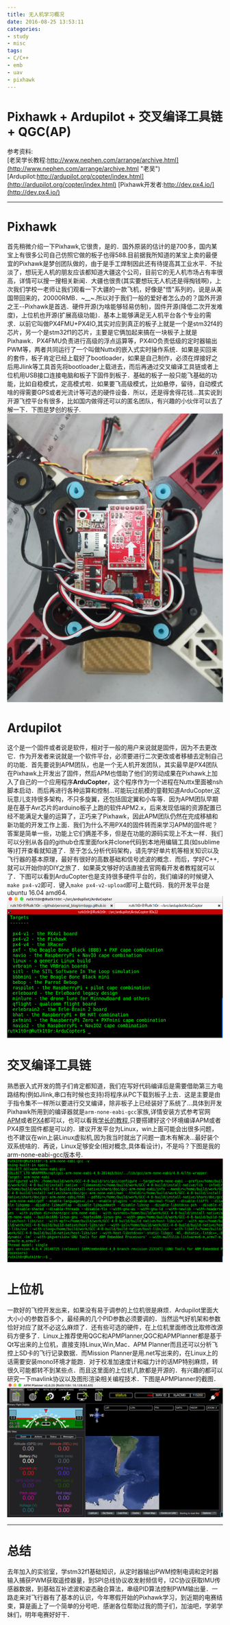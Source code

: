 ```yaml
---
title: 无人机学习概况
date: 2016-08-25 13:53:11
categories: 
- study
- misc
tags: 
- C/C++
- emb
- uav
- pixhawk
---
```


# Pixhawk + Ardupilot + 交叉编译工具链 + QGC(AP)

参考资料:  
[老吴学长教程:http://www.nephen.com/arrange/archive.html](http://www.nephen.com/arrange/archive.html "老吴")
[Ardupilot:http://ardupilot.org/copter/index.html](http://ardupilot.org/copter/index.html)
[Pixhawk开发者:http://dev.px4.io/](http://dev.px4.io/)

---

# Pixhawk
首先稍微介绍一下Pixhawk,它很贵，是的．国外原装的估计的是700多，国内某宝上有很多公司自己仿照它做的板子也得588.目前据我所知道的某宝上卖的最便宜的Pixhawk是梦创团队做的，由于是手工焊制因此还有待提高其工业水平．不扯淡了，想玩无人机的朋友应该都知道大疆这个公司，目前它的无人机市场占有率很高，详情可以搜一搜相关新闻．大疆也很贵(其实要想玩无人机还是得掏钱啊)，上次我们学校一老师让我们观看一下大疆的一款飞机，好像是"悟"系列的，说是从美国带回来的，20000RMB．~__~.所以对于我们一般的爱好者怎么办的？国外开源之王--Pixhawk是首选．硬件开源(为啥能够轻易仿制)，固件开源(降低二次开发难度)，上位机也开源(扩展高级功能)．基本上能够满足无人机平台各个专业的需求．以前它叫做PX4FMU+PX4IO,其实对应到真正的板子上就是一个是stm32f4的芯片，另一个是stm32f1的芯片，主要是它俩加起来搞在一块板子上就是Pixhawk．PX4FMU负责进行高级的浮点运算等，PX4IO负责低级的定时器输出PWM等，两者共同运行了一个叫做Nuttx的嵌入式实时操作系统．如果是买回来的套件，板子肯定已经上载好了bootloader，如果是自己制作，必须在焊接好之后用Jlink等工具首先将bootloader上载进去，而后再通过交叉编译工具链或者上位机用USB接口连接电脑和板子下固件到板子．基础的板子一般只能飞基础的功能，比如自稳模式，定高模式啦．如果要飞高级模式，比如悬停，留待，自动模式啥的得需要GPS或者光流计等可选的硬件设备．所以，还是得舍得花钱...其实说到开源飞控平台有很多，比如国内做得还可以的匿名团队，有兴趣的小伙伴可以去了解一下．下图是梦创的板子.
![梦创的板子](/images/pixhawk.jpg)

# Ardupilot
这个是一个固件或者说是软件，相对于一般的用户来说就是固件，因为不去更改它．作为开发者来说就是一个软件平台，必须要进行二次更改或者移植去定制自己的功能．首先要说到APM团队，也是一个无人机开发团队，其实最早是PX4团队在Pixhawk上开发出了固件，然后APM也借助了他们的劳动成果在Pixhawk上加入了自己的一个应用程序**ArduCopter**，这个程序作为一个进程在Nuttx里面被nsh脚本启动．而后再进行各种运算和控制...可能玩过航模的童鞋知道ArduCopter,这玩意儿支持很多架构，不只多旋翼，还包括固定翼和小车等．因为APM团队早期是在基于Avr芯片的arduino板子上跑的软件APM2.x，后来发现低端的资源配置已经不能满足大量的运算了，正巧来了Pixhawk，因此APM团队仍然在完成移植和新功能的开发工作上面．我们为什么不用PX4的固件转而来学习APM的固件呢？答案是简单一些，功能上它们俩差不多，但是在功能的源码实现上不太一样．我们可以分别从各自的github仓库里面fork并clone代码到本地用编辑工具(如sublime等)打开查看就知道了．至于怎么分析代码架构，请先学好单片机等相关知识以及飞行器的基本原理，最好有很好的高数基础和信号滤波的概念．而后，学好C++,就可以开始你的DIY之旅了．如果英文够好的话直接去官网看开发者教程就可以了．下图可以看到ArduCopter也是支持很多硬件平台的，我们编译的时候键入`make px4-v2`即可．键入`make px4-v2-upload`即可上载代码．我的开发平台是ubuntu 16.04 amd64.
![targets](/images/targets.png)

# 交叉编译工具链
熟悉嵌入式开发的筒子们肯定都知道，我们在写好代码编译后是需要借助第三方电路结构(例如Jlink,串口有时候也支持)将程序从PC下载到板子上去．这是主要是由于指令集不一样所以要进行交叉编译，除非板子上已经装好了系统了...具体到开发Pixhawk所用到的编译器就是`arm-none-eabi-gcc`家族,详情安装方式参考官网[APM](http://ardupilot.org/dev/docs/building-px4-for-linux-with-make.html)或者[PX4](http://dev.px4.io/starting-installing-linux.html)都可以，也可以看我[学长的教程](http://www.nephen.com/2016/01/introduction-to-start-ArduPilot),只要搭建好这个环境编译APM或者PX4原生固件都是可以的．建议开发平台为Linux，win上面可能会出很多问题，也不建议在win上装Linux虚拟机,因为我当时就出了问题一直木有解决...最好装个双系统啥的．再说，Linux足够安全(相对概念,具体看设计)，不是吗？下图是我的arm-none-eabi-gcc版本号.
![arm-none-eabi-gcc](/images/arm-none-eabi-gcc.png)

# 上位机
一款好的飞控开发出来，如果没有易于调参的上位机很是麻烦．Ardupilot里面大大小小的参数百多个，最经典的几个PID参数必须要调的．当然运气好机架和参数恰好对应了就不必这么麻烦了．还有些可选的硬件，在上位机里面修改比取修改源码方便多了．Linux上推荐使用QGC和APMPlanner,QGC和APMPlanner都是基于Qt写出来的上位机，直接支持Linux,Win,Mac．APM Planner而且还可以分析飞控上SD卡的飞行记录数据．而Mission Planner是用.net写出来的，在Linux上的话需要安装mono环境才能跑．对于校准加速度计和磁力计的话MP特别麻烦，转很久可能都转不到某些点．而且这里面的上位机几款都是开源的．有兴趣的都可以研究一下mavlink协议以及图形渲染相关编程技术．下图是APMPlanner的截图．
![APMPlanner](/images/APMPlanner.png)

---

# 总结
去年加入的实验室，学stm32f1基础知识，从定时器输出PWM控制电调和定时器输入捕获PWM获取遥控器量，到SPI总线协议收发射频信号，I2C协议获取IMU传感器数据，到基础互补滤波和姿态融合算法，串级PID算法控制PWM输出量．一路走来对飞行器有了基本的认识，今年寒假开始的Pixhawk学习，到近期的电赛结束，算是画上了一个简单的分号吧．感谢各位帮助过我的筒子们，加油吧，学弟学妹们，明年电赛好好干．
